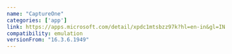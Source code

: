 ```yaml
---
name: "CaptureOne"
categories: ['app']
link: https://apps.microsoft.com/detail/xpdc1mtsbzz97k?hl=en-in&gl=IN
compatibility: emulation
versionFrom: "16.3.6.1949"
---
```



